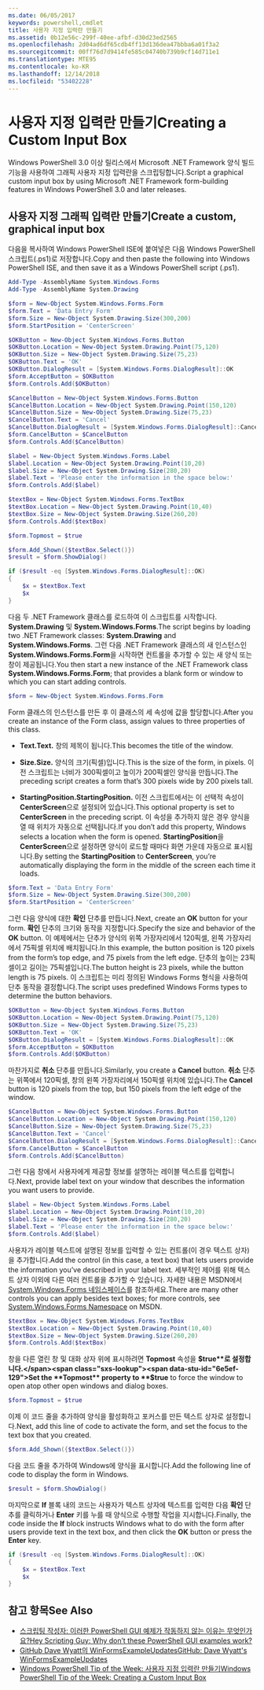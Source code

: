 ```yaml
---
ms.date: 06/05/2017
keywords: powershell,cmdlet
title: 사용자 지정 입력란 만들기
ms.assetid: 0b12e56c-299f-40ee-afbf-d30d23ed2565
ms.openlocfilehash: 2d04ad6df65cdb4ff13d136dea47bbba6a01f3a2
ms.sourcegitcommit: 00ff76d7d9414fe585c04740b739b9cf14d711e1
ms.translationtype: MTE95
ms.contentlocale: ko-KR
ms.lasthandoff: 12/14/2018
ms.locfileid: "53402228"
---
```

# <a name="creating-a-custom-input-box"></a><span data-ttu-id="6e5ef-103">사용자 지정 입력란 만들기</span><span class="sxs-lookup"><span data-stu-id="6e5ef-103">Creating a Custom Input Box</span></span>

<span data-ttu-id="6e5ef-104">Windows PowerShell 3.0 이상 릴리스에서 Microsoft .NET Framework 양식 빌드 기능을 사용하여 그래픽 사용자 지정 입력란을 스크립팅합니다.</span><span class="sxs-lookup"><span data-stu-id="6e5ef-104">Script a graphical custom input box by using Microsoft .NET Framework form-building features in Windows PowerShell 3.0 and later releases.</span></span>

## <a name="create-a-custom-graphical-input-box"></a><span data-ttu-id="6e5ef-105">사용자 지정 그래픽 입력란 만들기</span><span class="sxs-lookup"><span data-stu-id="6e5ef-105">Create a custom, graphical input box</span></span>

<span data-ttu-id="6e5ef-106">다음을 복사하여 Windows PowerShell ISE에 붙여넣은 다음 Windows PowerShell 스크립트(.ps1)로 저장합니다.</span><span class="sxs-lookup"><span data-stu-id="6e5ef-106">Copy and then paste the following into Windows PowerShell ISE, and then save it as a Windows PowerShell script (.ps1).</span></span>

```powershell
Add-Type -AssemblyName System.Windows.Forms
Add-Type -AssemblyName System.Drawing

$form = New-Object System.Windows.Forms.Form
$form.Text = 'Data Entry Form'
$form.Size = New-Object System.Drawing.Size(300,200)
$form.StartPosition = 'CenterScreen'

$OKButton = New-Object System.Windows.Forms.Button
$OKButton.Location = New-Object System.Drawing.Point(75,120)
$OKButton.Size = New-Object System.Drawing.Size(75,23)
$OKButton.Text = 'OK'
$OKButton.DialogResult = [System.Windows.Forms.DialogResult]::OK
$form.AcceptButton = $OKButton
$form.Controls.Add($OKButton)

$CancelButton = New-Object System.Windows.Forms.Button
$CancelButton.Location = New-Object System.Drawing.Point(150,120)
$CancelButton.Size = New-Object System.Drawing.Size(75,23)
$CancelButton.Text = 'Cancel'
$CancelButton.DialogResult = [System.Windows.Forms.DialogResult]::Cancel
$form.CancelButton = $CancelButton
$form.Controls.Add($CancelButton)

$label = New-Object System.Windows.Forms.Label
$label.Location = New-Object System.Drawing.Point(10,20)
$label.Size = New-Object System.Drawing.Size(280,20)
$label.Text = 'Please enter the information in the space below:'
$form.Controls.Add($label)

$textBox = New-Object System.Windows.Forms.TextBox
$textBox.Location = New-Object System.Drawing.Point(10,40)
$textBox.Size = New-Object System.Drawing.Size(260,20)
$form.Controls.Add($textBox)

$form.Topmost = $true

$form.Add_Shown({$textBox.Select()})
$result = $form.ShowDialog()

if ($result -eq [System.Windows.Forms.DialogResult]::OK)
{
    $x = $textBox.Text
    $x
}
```

<span data-ttu-id="6e5ef-107">다음 두 .NET Framework 클래스를 로드하여 이 스크립트를 시작합니다. **System.Drawing** 및 **System.Windows.Forms**.</span><span class="sxs-lookup"><span data-stu-id="6e5ef-107">The script begins by loading two .NET Framework classes: **System.Drawing** and **System.Windows.Forms**.</span></span> <span data-ttu-id="6e5ef-108">그런 다음 .NET Framework 클래스의 새 인스턴스인 **System.Windows.Forms.Form**을 시작하면 컨트롤을 추가할 수 있는 새 양식 또는 창이 제공됩니다.</span><span class="sxs-lookup"><span data-stu-id="6e5ef-108">You then start a new instance of the .NET Framework class **System.Windows.Forms.Form**; that provides a blank form or window to which you can start adding controls.</span></span>

```powershell
$form = New-Object System.Windows.Forms.Form
```

<span data-ttu-id="6e5ef-109">Form 클래스의 인스턴스를 만든 후 이 클래스의 세 속성에 값을 할당합니다.</span><span class="sxs-lookup"><span data-stu-id="6e5ef-109">After you create an instance of the Form class, assign values to three properties of this class.</span></span>

- <span data-ttu-id="6e5ef-110">**Text.**</span><span class="sxs-lookup"><span data-stu-id="6e5ef-110">**Text.**</span></span> <span data-ttu-id="6e5ef-111">창의 제목이 됩니다.</span><span class="sxs-lookup"><span data-stu-id="6e5ef-111">This becomes the title of the window.</span></span>

- <span data-ttu-id="6e5ef-112">**Size.**</span><span class="sxs-lookup"><span data-stu-id="6e5ef-112">**Size.**</span></span> <span data-ttu-id="6e5ef-113">양식의 크기(픽셀)입니다.</span><span class="sxs-lookup"><span data-stu-id="6e5ef-113">This is the size of the form, in pixels.</span></span> <span data-ttu-id="6e5ef-114">이전 스크립트는 너비가 300픽셀이고 높이가 200픽셀인 양식을 만듭니다.</span><span class="sxs-lookup"><span data-stu-id="6e5ef-114">The preceding script creates a form that’s 300 pixels wide by 200 pixels tall.</span></span>

- <span data-ttu-id="6e5ef-115">**StartingPosition.**</span><span class="sxs-lookup"><span data-stu-id="6e5ef-115">**StartingPosition.**</span></span> <span data-ttu-id="6e5ef-116">이전 스크립트에서는 이 선택적 속성이 **CenterScreen**으로 설정되어 있습니다.</span><span class="sxs-lookup"><span data-stu-id="6e5ef-116">This optional property is set to **CenterScreen** in the preceding script.</span></span> <span data-ttu-id="6e5ef-117">이 속성을 추가하지 않은 경우 양식을 열 때 위치가 자동으로 선택됩니다.</span><span class="sxs-lookup"><span data-stu-id="6e5ef-117">If you don’t add this property, Windows selects a location when the form is opened.</span></span> <span data-ttu-id="6e5ef-118">**StartingPosition**을 **CenterScreen**으로 설정하면 양식이 로드할 때마다 화면 가운데 자동으로 표시됩니다.</span><span class="sxs-lookup"><span data-stu-id="6e5ef-118">By setting the **StartingPosition** to **CenterScreen**, you’re automatically displaying the form in the middle of the screen each time it loads.</span></span>

```powershell
$form.Text = 'Data Entry Form'
$form.Size = New-Object System.Drawing.Size(300,200)
$form.StartPosition = 'CenterScreen'
```

<span data-ttu-id="6e5ef-119">그런 다음 양식에 대한 **확인** 단추를 만듭니다.</span><span class="sxs-lookup"><span data-stu-id="6e5ef-119">Next, create an **OK** button for your form.</span></span> <span data-ttu-id="6e5ef-120">**확인** 단추의 크기와 동작을 지정합니다.</span><span class="sxs-lookup"><span data-stu-id="6e5ef-120">Specify the size and behavior of the **OK** button.</span></span> <span data-ttu-id="6e5ef-121">이 예제에서는 단추가 양식의 위쪽 가장자리에서 120픽셀, 왼쪽 가장자리에서 75픽셀 위치에 배치됩니다.</span><span class="sxs-lookup"><span data-stu-id="6e5ef-121">In this example, the button position is 120 pixels from the form’s top edge, and 75 pixels from the left edge.</span></span> <span data-ttu-id="6e5ef-122">단추의 높이는 23픽셀이고 길이는 75픽셀입니다.</span><span class="sxs-lookup"><span data-stu-id="6e5ef-122">The button height is 23 pixels, while the button length is 75 pixels.</span></span> <span data-ttu-id="6e5ef-123">이 스크립트는 미리 정의된 Windows Forms 형식을 사용하여 단추 동작을 결정합니다.</span><span class="sxs-lookup"><span data-stu-id="6e5ef-123">The script uses predefined Windows Forms types to determine the button behaviors.</span></span>

```powershell
$OKButton = New-Object System.Windows.Forms.Button
$OKButton.Location = New-Object System.Drawing.Point(75,120)
$OKButton.Size = New-Object System.Drawing.Size(75,23)
$OKButton.Text = 'OK'
$OKButton.DialogResult = [System.Windows.Forms.DialogResult]::OK
$form.AcceptButton = $OKButton
$form.Controls.Add($OKButton)
```

<span data-ttu-id="6e5ef-124">마찬가지로 **취소** 단추를 만듭니다.</span><span class="sxs-lookup"><span data-stu-id="6e5ef-124">Similarly, you create a **Cancel** button.</span></span> <span data-ttu-id="6e5ef-125">**취소** 단추는 위쪽에서 120픽셀, 창의 왼쪽 가장자리에서 150픽셀 위치에 있습니다.</span><span class="sxs-lookup"><span data-stu-id="6e5ef-125">The **Cancel** button is 120 pixels from the top, but 150 pixels from the left edge of the window.</span></span>

```powershell
$CancelButton = New-Object System.Windows.Forms.Button
$CancelButton.Location = New-Object System.Drawing.Point(150,120)
$CancelButton.Size = New-Object System.Drawing.Size(75,23)
$CancelButton.Text = 'Cancel'
$CancelButton.DialogResult = [System.Windows.Forms.DialogResult]::Cancel
$form.CancelButton = $CancelButton
$form.Controls.Add($CancelButton)
```

<span data-ttu-id="6e5ef-126">그런 다음 창에서 사용자에게 제공할 정보를 설명하는 레이블 텍스트를 입력합니다.</span><span class="sxs-lookup"><span data-stu-id="6e5ef-126">Next, provide label text on your window that describes the information you want users to provide.</span></span>

```powershell
$label = New-Object System.Windows.Forms.Label
$label.Location = New-Object System.Drawing.Point(10,20)
$label.Size = New-Object System.Drawing.Size(280,20)
$label.Text = 'Please enter the information in the space below:'
$form.Controls.Add($label)
```

<span data-ttu-id="6e5ef-127">사용자가 레이블 텍스트에 설명된 정보를 입력할 수 있는 컨트롤(이 경우 텍스트 상자)을 추가합니다.</span><span class="sxs-lookup"><span data-stu-id="6e5ef-127">Add the control (in this case, a text box) that lets users provide the information you’ve described in your label text.</span></span> <span data-ttu-id="6e5ef-128">세부적인 제어를 위해 텍스트 상자 이외에 다른 여러 컨트롤을 추가할 수 있습니다. 자세한 내용은 MSDN에서 [System.Windows.Forms 네임스페이스](https://msdn.microsoft.com/library/k50ex0x9(v=vs.110).aspx)를 참조하세요.</span><span class="sxs-lookup"><span data-stu-id="6e5ef-128">There are many other controls you can apply besides text boxes; for more controls, see [System.Windows.Forms Namespace](https://msdn.microsoft.com/library/k50ex0x9(v=vs.110).aspx) on MSDN.</span></span>

```powershell
$textBox = New-Object System.Windows.Forms.TextBox
$textBox.Location = New-Object System.Drawing.Point(10,40)
$textBox.Size = New-Object System.Drawing.Size(260,20)
$form.Controls.Add($textBox)
```

<span data-ttu-id="6e5ef-129">창을 다른 열린 창 및 대화 상자 위에 표시하려면 **Topmost** 속성을 **$true**로 설정합니다.</span><span class="sxs-lookup"><span data-stu-id="6e5ef-129">Set the **Topmost** property to **$true** to force the window to open atop other open windows and dialog boxes.</span></span>

```powershell
$form.Topmost = $true
```

<span data-ttu-id="6e5ef-130">이제 이 코드 줄을 추가하여 양식을 활성화하고 포커스를 만든 텍스트 상자로 설정합니다.</span><span class="sxs-lookup"><span data-stu-id="6e5ef-130">Next, add this line of code to activate the form, and set the focus to the text box that you created.</span></span>

```powershell
$form.Add_Shown({$textBox.Select()})
```

<span data-ttu-id="6e5ef-131">다음 코드 줄을 추가하여 Windows에 양식을 표시합니다.</span><span class="sxs-lookup"><span data-stu-id="6e5ef-131">Add the following line of code to display the form in Windows.</span></span>

```powershell
$result = $form.ShowDialog()
```

<span data-ttu-id="6e5ef-132">마지막으로 **If** 블록 내의 코드는 사용자가 텍스트 상자에 텍스트를 입력한 다음 **확인** 단추를 클릭하거나 **Enter** 키를 누를 때 양식으로 수행할 작업을 지시합니다.</span><span class="sxs-lookup"><span data-stu-id="6e5ef-132">Finally, the code inside the **If** block instructs Windows what to do with the form after users provide text in the text box, and then click the **OK** button or press the **Enter** key.</span></span>

```powershell
if ($result -eq [System.Windows.Forms.DialogResult]::OK)
{
    $x = $textBox.Text
    $x
}
```

## <a name="see-also"></a><span data-ttu-id="6e5ef-133">참고 항목</span><span class="sxs-lookup"><span data-stu-id="6e5ef-133">See Also</span></span>

- [<span data-ttu-id="6e5ef-134">스크립팅 작성자: 이러한 PowerShell GUI 예제가 작동하지 않는 이유는 무엇인가요?</span><span class="sxs-lookup"><span data-stu-id="6e5ef-134">Hey Scripting Guy:  Why don’t these PowerShell GUI examples work?</span></span>](https://go.microsoft.com/fwlink/?LinkId=506644)
- [<span data-ttu-id="6e5ef-135">GitHub Dave Wyatt의 WinFormsExampleUpdates</span><span class="sxs-lookup"><span data-stu-id="6e5ef-135">GitHub: Dave Wyatt's WinFormsExampleUpdates</span></span>](https://github.com/dlwyatt/WinFormsExampleUpdates)
- [<span data-ttu-id="6e5ef-136">Windows PowerShell Tip of the Week: 사용자 지정 입력란 만들기</span><span class="sxs-lookup"><span data-stu-id="6e5ef-136">Windows PowerShell Tip of the Week:  Creating a Custom Input Box</span></span>](https://technet.microsoft.com/library/ff730941.aspx)